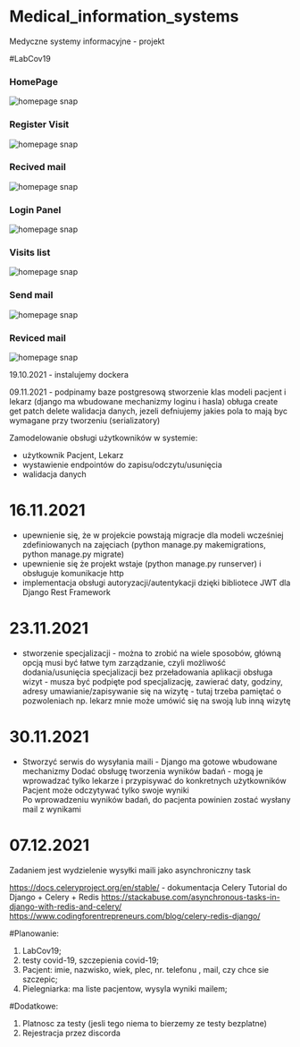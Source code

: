 # Medical_information_systems
Medyczne systemy informacyjne - projekt

#LabCov19

### HomePage
![homepage snap](https://github.com/MariiaS3/Medyczne_Systemy/blob/main/my_app/screenshots/1.png)
### Register Visit
![homepage snap](https://github.com/MariiaS3/Medyczne_Systemy/blob/main/my_app/screenshots/2.png)
### Recived mail
![homepage snap](https://github.com/MariiaS3/Medyczne_Systemy/blob/main/my_app/screenshots/3.png)
### Login Panel
![homepage snap](https://github.com/MariiaS3/Medyczne_Systemy/blob/main/my_app/screenshots/4.png)
### Visits list
![homepage snap](https://github.com/MariiaS3/Medyczne_Systemy/blob/main/my_app/screenshots/5.png)
### Send mail
![homepage snap](https://github.com/MariiaS3/Medyczne_Systemy/blob/main/my_app/screenshots/7.png)
### Reviced mail
![homepage snap](https://github.com/MariiaS3/Medyczne_Systemy/blob/main/my_app/screenshots/8.png)


19.10.2021 - instalujemy dockera

09.11.2021  - podpinamy baze postgresową
stworzenie klas modeli pacjent i lekarz (django ma wbudowane mechanizmy loginu i hasla)
obługa create get patch delete
walidacja danych, jezeli defniujemy jakies pola to mają byc wymagane przy tworzeniu (serializatory)

Zamodelowanie obsługi użytkowników w systemie:
- użytkownik Pacjent, Lekarz
- wystawienie endpointów do zapisu/odczytu/usunięcia
- walidacja danych


# 16.11.2021 
- upewnienie się, że w projekcie powstają migracje dla modeli wcześniej zdefiniowanych na zajęciach (python manage.py makemigrations, python manage.py migrate)
- upewnienie się że projekt wstaje (python manage.py runserver) i obsługuje komunikacje http
- implementacja obsługi autoryzacji/autentykacji dzięki bibliotece JWT dla Django Rest Framework


# 23.11.2021
- stworzenie specjalizacji - można to zrobić na wiele sposobów, główną opcją musi być łatwe tym zarządzanie, czyli możliwość dodania/usunięcia specjalizacji bez przeładowania aplikacji
obsługa wizyt - musza być podpięte pod specjalizację, zawierać daty, godziny, adresy
umawianie/zapisywanie się na wizytę - tutaj trzeba pamiętać o pozwoleniach np. lekarz mnie może umówić się na swoją lub inną wizytę

# 30.11.2021 
- Stworzyć serwis do wysyłania maili - Django ma gotowe wbudowane mechanizmy
Dodać obsługę tworzenia wyników badań - mogą je wprowadzać tylko lekarze i przypisywać do konkretnych użytkowników
Pacjent może odczytywać tylko swoje wyniki	
Po wprowadzeniu wyników badań, do pacjenta powinien zostać wysłany mail z wynikami

# 07.12.2021 
Zadaniem jest wydzielenie wysyłki maili jako asynchroniczny task

https://docs.celeryproject.org/en/stable/ - dokumentacja Celery
Tutorial do Django + Celery + Redis
https://stackabuse.com/asynchronous-tasks-in-django-with-redis-and-celery/
https://www.codingforentrepreneurs.com/blog/celery-redis-django/







#Planowanie:
1. LabCov19;
2. testy covid-19, szczepienia covid-19;
3. Pacjent: imie, nazwisko, wiek, plec, nr. telefonu , mail, czy chce sie szczepic;  
5. Pielegniarka:  ma liste pacjentow, wysyla wyniki mailem;

#Dodatkowe:
1. Platnosc za testy (jesli tego niema to bierzemy ze testy bezplatne) 
2. Rejestracja przez discorda
 
